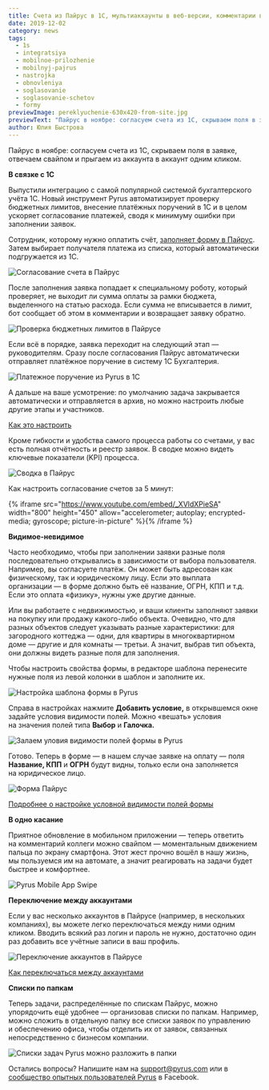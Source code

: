 ```yaml
---
title: Счета из Пайрус в 1С, мультиаккаунты в веб-версии, комментарии в одно касание и условная видимость полей формы
date: 2019-12-02
category: news
tags:
  - 1s
  - integratsiya
  - mobilnoe-prilozhenie
  - mobilnyj-pajrus
  - nastrojka
  - obnovleniya
  - soglasovanie
  - soglasovanie-schetov
  - formy
previewImage: pereklyuchenie-630x420-from-site.jpg
previewText: "Пайрус в ноябре: согласуем счета из 1С, скрываем поля в заявке, отвечаем свайпом и прыгаем из аккаунта в аккаунт одним кликом."
author: Юлия Быстрова
---
```

Пайрус в ноябре: согласуем счета из 1С, скрываем поля в заявке, отвечаем свайпом и прыгаем из аккаунта в аккаунт одним кликом.

**В связке с 1С**

Выпустили интеграцию с самой популярной системой бухгалтерского учёта 1С. Новый инструмент Pyrus автоматизирует проверку бюджетных лимитов, внесение платёжных поручений в 1С и в целом ускоряет согласование платежей, сводя к минимуму ошибки при заполнении заявок.

Сотрудник, которому нужно оплатить счёт, [заполняет форму в Пайрус](https://pyrus.com/ru/workflows). Затем выбирает получателя платежа из списка, который автоматически подгружается из 1С.

![Согласование счета в Пайрус](1C_new.webp)

После заполнения заявка попадает к специальному роботу, который проверяет, не выходит ли сумма оплаты за рамки бюджета, выделенного на статью расхода. Если сумма не вписывается в лимит, бот сообщает об этом в комментарии и возвращает заявку обратно.

![Проверка бюджетных лимитов в Пайрусе](1s_10.webp)

Если всё в порядке, заявка переходит на следующий этап — руководителям. Сразу после согласования Пайрус автоматически отправляет платёжное поручение в систему 1С Бухгалтерия.

![Платежное поручение из Pyrus в 1С](1c_4.png)

А дальше на ваше усмотрение: по умолчанию задача закрывается автоматически и отправляется в архив, но можно настроить любые другие этапы и участников.

[Как это настроить](https://pyrus.com/ru/help/integrations/approving-invoices-1c)

Кроме гибкости и удобства самого процесса работы со счетами, у вас есть полная отчётность и реестр заявок. В сводке можно видеть ключевые показатели (KPI) процесса.

![Сводка в Пайрус](1s_sv.webp)

Как настроить согласование счетов за 5 минут:

{% iframe src="https://www.youtube.com/embed/_XVldXPieSA" width="800" height="450" allow="accelerometer; autoplay; encrypted-media; gyroscope; picture-in-picture" %}{% /iframe %}

**Видимое-невидимое**

Часто необходимо, чтобы при заполнении заявки разные поля последовательно открывались в зависимости от выбора пользователя. Например, вы согласуете платёж. Он может быть адресован как физическому, так и юридическому лицу. Если это выплата организации — в форме должно быть её название, ОГРН, КПП и т.д. Если это оплата «физику», нужны уже другие данные.

Или вы работаете с недвижимостью, и ваши клиенты заполняют заявки на покупку или продажу какого-либо объекта. Очевидно, что для разных объектов следует указывать разные характеристики: для загородного коттеджа — одни, для квартиры в многоквартирном доме — другие и для комнаты — третьи. А значит, выбрав тип объекта, они должны видеть разные поля для заполнения.

Чтобы настроить свойства формы, в редакторе шаблона перенесите нужные поля из левой колонки в шаблон и заполните их.

![Настройка шаблона формы в Pyrus](forms_4.webp)

Справа в настройках нажмите **Добавить условие,** в открывшемся окне задайте условия видимости полей. Можно «вешать» условия на значения полей типа **Выбор** и **Галочка.**

![Залаем уловия видимости полей формы в Pyrus](forms-2.webp)

Готово. Теперь в форме — в нашем случае заявке на оплату — поля **Название, КПП** и **ОГРН** будут видны, только если она заполняется на юридическое лицо.

![Форма Пайрус](forms_3.webp)

[Подробнее о настройке условной видимости полей формы](https://pyrus.com/ru/help/workflow/template-editor#porjadok-i-vidimost-polej)

**В одно касание**

Приятное обновление в мобильном приложении — теперь ответить на комментарий коллеги можно свайпом — моментальным движением пальца по экрану смартфона. Этот жест прочно вошёл в нашу жизнь, мы пользуемся им на автомате, а значит реагировать на задачи будет быстрее и комфортнее.

![Pyrus Mobile App Swipe](SwipeReply_ENG-1024x768.webp)

**Переключение между аккаунтами**

Если у вас несколько аккаунтов в Пайрусе (например, в нескольких компаниях), вы можете легко переключаться между ними одним кликом. Вводить всякий раз логин и пароль не нужно, достаточно один раз добавить все учётные записи в ваш профиль.

![Переключение аккаунтов в Пайрусе](acc_3.webp)

[Как переключаться между аккаунтами](https://pyrus.com/ru/help/account-management/add-account)

**Списки по папкам**

Теперь задачи, распределённые по спискам Пайрус, можно упорядочить ещё удобнее — организовав списки по папкам. Например, можно сложить в отдельную папку все списки заявок по управлению и обеспечению офиса, чтобы отделить их от заявок, связанных непосредственно с бизнесом компании.

![Списки задач Pyrus можно разложить в папки](folder_list1.webp)

Остались вопросы? Напишите нам на [support@pyrus.com](mailto:support@pyrus.com) или в [сообщество опытных пользователей Pyrus](https://www.facebook.com/groups/pyruspro/) в Facebook.